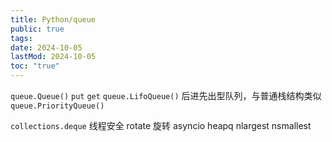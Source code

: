 ```yaml
---
title: Python/queue
public: true
tags:
date: 2024-10-05
lastMod: 2024-10-05
toc: "true"
---
```


`queue.Queue()`
`put`
`get`
`queue.LifoQueue()`
后进先出型队列，与普通栈结构类似
`queue.PriorityQueue()`

`collections.deque` 线程安全
rotate 旋转
asyncio
heapq
nlargest
nsmallest